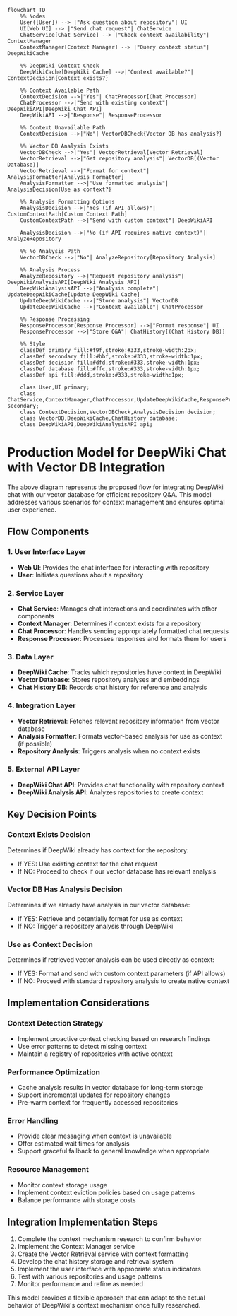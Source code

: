 ```mermaid
flowchart TD
    %% Nodes
    User([User]) --> |"Ask question about repository"| UI
    UI[Web UI] --> |"Send chat request"| ChatService
    ChatService[Chat Service] --> |"Check context availability"| ContextManager
    ContextManager[Context Manager] --> |"Query context status"| DeepWikiCache
    
    %% DeepWiki Context Check
    DeepWikiCache[DeepWiki Cache] -->|"Context available?"| ContextDecision{Context exists?}
    
    %% Context Available Path
    ContextDecision -->|"Yes"| ChatProcessor[Chat Processor]
    ChatProcessor -->|"Send with existing context"| DeepWikiAPI[DeepWiki Chat API]
    DeepWikiAPI -->|"Response"| ResponseProcessor
    
    %% Context Unavailable Path
    ContextDecision -->|"No"| VectorDBCheck{Vector DB has analysis?}
    
    %% Vector DB Analysis Exists
    VectorDBCheck -->|"Yes"| VectorRetrieval[Vector Retrieval]
    VectorRetrieval -->|"Get repository analysis"| VectorDB[(Vector Database)]
    VectorRetrieval -->|"Format for context"| AnalysisFormatter[Analysis Formatter]
    AnalysisFormatter -->|"Use formatted analysis"| AnalysisDecision{Use as context?}
    
    %% Analysis Formatting Options
    AnalysisDecision -->|"Yes (if API allows)"| CustomContextPath[Custom Context Path]
    CustomContextPath -->|"Send with custom context"| DeepWikiAPI
    
    AnalysisDecision -->|"No (if API requires native context)"| AnalyzeRepository
    
    %% No Analysis Path
    VectorDBCheck -->|"No"| AnalyzeRepository[Repository Analysis]
    
    %% Analysis Process
    AnalyzeRepository -->|"Request repository analysis"| DeepWikiAnalysisAPI[DeepWiki Analysis API]
    DeepWikiAnalysisAPI -->|"Analysis complete"| UpdateDeepWikiCache[Update DeepWiki Cache]
    UpdateDeepWikiCache -->|"Store analysis"| VectorDB
    UpdateDeepWikiCache -->|"Context available"| ChatProcessor
    
    %% Response Processing
    ResponseProcessor[Response Processor] -->|"Format response"| UI
    ResponseProcessor -->|"Store Q&A"| ChatHistory[(Chat History DB)]
    
    %% Style
    classDef primary fill:#f9f,stroke:#333,stroke-width:2px;
    classDef secondary fill:#bbf,stroke:#333,stroke-width:1px;
    classDef decision fill:#dfd,stroke:#333,stroke-width:1px;
    classDef database fill:#ffc,stroke:#333,stroke-width:1px;
    classDef api fill:#ddd,stroke:#333,stroke-width:1px;
    
    class User,UI primary;
    class ChatService,ContextManager,ChatProcessor,UpdateDeepWikiCache,ResponseProcessor,AnalysisFormatter,VectorRetrieval secondary;
    class ContextDecision,VectorDBCheck,AnalysisDecision decision;
    class VectorDB,DeepWikiCache,ChatHistory database;
    class DeepWikiAPI,DeepWikiAnalysisAPI api;
```

# Production Model for DeepWiki Chat with Vector DB Integration

The above diagram represents the proposed flow for integrating DeepWiki chat with our vector database for efficient repository Q&A. This model addresses various scenarios for context management and ensures optimal user experience.

## Flow Components

### 1. User Interface Layer
- **Web UI**: Provides the chat interface for interacting with repository
- **User**: Initiates questions about a repository

### 2. Service Layer
- **Chat Service**: Manages chat interactions and coordinates with other components
- **Context Manager**: Determines if context exists for a repository
- **Chat Processor**: Handles sending appropriately formatted chat requests
- **Response Processor**: Processes responses and formats them for users

### 3. Data Layer
- **DeepWiki Cache**: Tracks which repositories have context in DeepWiki
- **Vector Database**: Stores repository analyses and embeddings
- **Chat History DB**: Records chat history for reference and analysis

### 4. Integration Layer
- **Vector Retrieval**: Fetches relevant repository information from vector database
- **Analysis Formatter**: Formats vector-based analysis for use as context (if possible)
- **Repository Analysis**: Triggers analysis when no context exists

### 5. External API Layer
- **DeepWiki Chat API**: Provides chat functionality with repository context
- **DeepWiki Analysis API**: Analyzes repositories to create context

## Key Decision Points

### Context Exists Decision
Determines if DeepWiki already has context for the repository:
- If YES: Use existing context for the chat request
- If NO: Proceed to check if our vector database has relevant analysis

### Vector DB Has Analysis Decision
Determines if we already have analysis in our vector database:
- If YES: Retrieve and potentially format for use as context
- If NO: Trigger a repository analysis through DeepWiki

### Use as Context Decision
Determines if retrieved vector analysis can be used directly as context:
- If YES: Format and send with custom context parameters (if API allows)
- If NO: Proceed with standard repository analysis to create native context

## Implementation Considerations

### Context Detection Strategy
- Implement proactive context checking based on research findings
- Use error patterns to detect missing context
- Maintain a registry of repositories with active context

### Performance Optimization
- Cache analysis results in vector database for long-term storage
- Support incremental updates for repository changes
- Pre-warm context for frequently accessed repositories

### Error Handling
- Provide clear messaging when context is unavailable
- Offer estimated wait times for analysis
- Support graceful fallback to general knowledge when appropriate

### Resource Management
- Monitor context storage usage
- Implement context eviction policies based on usage patterns
- Balance performance with storage costs

## Integration Implementation Steps

1. Complete the context mechanism research to confirm behavior
2. Implement the Context Manager service
3. Create the Vector Retrieval service with context formatting
4. Develop the chat history storage and retrieval system
5. Implement the user interface with appropriate status indicators
6. Test with various repositories and usage patterns
7. Monitor performance and refine as needed

This model provides a flexible approach that can adapt to the actual behavior of DeepWiki's context mechanism once fully researched.
